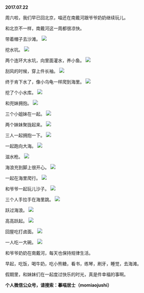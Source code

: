 
          
**2017.07.22**

周六啦，我们早已回北京，喵还在南戴河跟爷爷奶奶继续玩儿。

和北京不一样，南戴河这一周都很凉快。

带着帽子去沙滩。
![](https://pic3.zhimg.com/v2-eb8db049f907901b84a47cbb02d5a64c.jpg)


挖水坑。
![](https://pic3.zhimg.com/v2-290069e411082afc3976151a5de44f7d.jpg)


两个连环大水坑，向里面灌水，养小鱼。
![](https://pic4.zhimg.com/v2-f5a2fa2a27a68f37512b1c7f7e2ceb2a.jpg)


刮风的时候，穿上件长袖。
![](https://pic2.zhimg.com/v2-3f5e2e4d2e9222b9a886d48b5e05006d.jpg)


终于肯下水了，像小乌龟一样爬到海里。
![](https://pic4.zhimg.com/v2-6ffee53c90fac5cfc0533eddda00ba2d.jpg)


挖了个小水库。
![](https://pic2.zhimg.com/v2-70a97513406c47e2432652a05b7556b5.jpg)


和兜妹拥抱。
![](https://pic2.zhimg.com/v2-8bbabda41567ba80e0ab15bcbd6c8b5b.jpg)


三个小姐妹在一起。
![](https://pic3.zhimg.com/v2-2b7ca84e792b1802be66b18c00decdbd.jpg)


两个妹妹聚拢起来。
![](https://pic1.zhimg.com/v2-fad1391e4e9b42b36a48c0c51777629e.jpg)


三人一起拥抱一下。
![](https://pic3.zhimg.com/v2-a18497dcc2ba48269df1c3f0bbc9e1e2.jpg)


一起跑向大海。
![](https://pic2.zhimg.com/v2-e6d16cb26822df5511d105cf6e46890e.jpg)


滋水枪。
![](https://pic2.zhimg.com/v2-fb3d15d4259eb112db0ac57f80d96677.jpg)


海浪充到脚上很开心。
![](https://pic4.zhimg.com/v2-44c62dc60b4bff3c1eef850679aec345.jpg)


一起在海里爬行。
![](https://pic2.zhimg.com/v2-d462435284f9758cdc5dd1077e8bbe01.jpg)


和爷爷一起玩儿沙子。
![](https://pic3.zhimg.com/v2-f8c58aff731b5eed2403d3345dcd083b.jpg)


三个人手拉手在海里跳。
![](https://pic1.zhimg.com/v2-2809a1a20de79c74410a7cca3a3ddde3.jpg)


跃过海浪。
![](https://pic4.zhimg.com/v2-3dd8181666286361dd7a6b4019fc8ff7.jpg)


高高跃起。
![](https://pic4.zhimg.com/v2-26e5bf9b5a515dc00f996461baeb4698.jpg)


回屋吃打卤面。
![](https://pic4.zhimg.com/v2-92d08ba9663845996bf41b5ff7e05818.jpg)


一人吃一大碗。
![](https://pic4.zhimg.com/v2-3b97c63b57f11aa1c313e7dd739af95d.jpg)


和爷爷奶奶在南戴河，每天也保持规律生活。

早起，吃饭，喝牛奶，吃小熊糖，看书，练琴，刷牙，睡觉，去海滩。

假期里，和妹妹们在一起度过快乐的时光，真是件幸福的事啊。


**个人微信公众号，请搜索：摹喵居士（momiaojushi）**

        